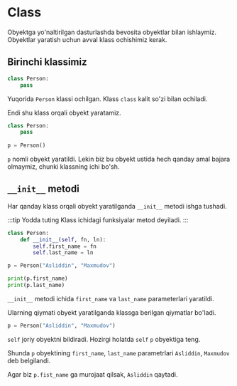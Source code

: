 # Class

Obyektga yo'naltirilgan dasturlashda bevosita obyektlar bilan ishlaymiz.
Obyektlar yaratish uchun avval klass ochishimiz kerak.

## Birinchi klassimiz

```python
class Person:
    pass
```

Yuqorida `Person` klassi ochilgan. Klass `class` kalit so'zi bilan ochiladi.

Endi shu klass orqali obyekt yaratamiz.

```python {4}
class Person:
    pass
    
p = Person()
```

`p` nomli obyekt yaratildi. Lekin biz bu obyekt ustida hech qanday amal
bajara olmaymiz, chunki klassning ichi bo'sh.

## `__init__` metodi

Har qanday klass orqali obyekt yaratilganda `__init__` metodi ishga tushadi.

:::tip Yodda tuting
Klass ichidagi funksiyalar metod deyiladi.
:::

```python {2-4}
class Person:
    def __init__(self, fn, ln):
        self.first_name = fn
        self.last_name = ln

p = Person("Asliddin", "Maxmudov")

print(p.first_name)
print(p.last_name)
```

`__init__` metodi ichida `first_name` va `last_name` parameterlari yaratildi.

Ularning qiymati obyekt yaratilganda klassga berilgan qiymatlar bo'ladi.

```python
p = Person("Asliddin", "Maxmudov")
```

`self` joriy obyektni bildiradi. Hozirgi holatda `self` `p` obyektiga teng.

Shunda `p` obyektining `first_name`, `last_name` parametrlari `Asliddin`,
`Maxmudov` deb belgilandi.

Agar biz `p.fist_name` ga murojaat qilsak, `Asliddin` qaytadi.
